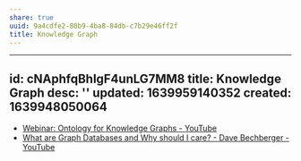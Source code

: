 ```yaml
---
share: true
uuid: 9a4cdfe2-80b9-4ba8-84db-c7b29e46ff2f
title: Knowledge Graph
---
```

---
id: cNAphfqBhIgF4unLG7MM8
title: Knowledge Graph
desc: ''
updated: 1639959140352
created: 1639948050064
---

* [Webinar: Ontology for Knowledge Graphs - YouTube](https://www.youtube.com/watch?v=7qIBex7a0kE)
* [What are Graph Databases and Why should I care? - Dave Bechberger - YouTube](https://www.youtube.com/watch?v=qiqLhlG4CkU)
